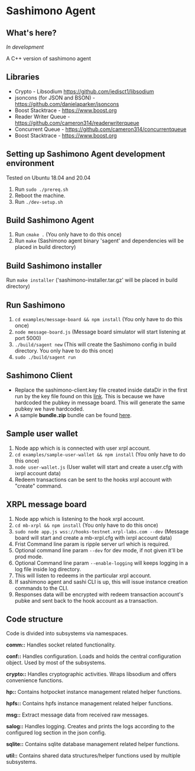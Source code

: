 # Sashimono Agent

## What's here?
*In development*

A C++ version of sashimono agent

## Libraries
* Crypto - Libsodium https://github.com/jedisct1/libsodium
* jsoncons (for JSON and BSON) - https://github.com/danielaparker/jsoncons
* Boost Stacktrace - https://www.boost.org
* Reader Writer Queue - https://github.com/cameron314/readerwriterqueue
* Concurrent Queue - https://github.com/cameron314/concurrentqueue
* Boost Stacktrace - https://www.boost.org

## Setting up Sashimono Agent development environment
Tested on Ubuntu 18.04 and 20.04
1. Run `sudo ./prereq.sh`
1. Reboot the machine.
1. Run `./dev-setup.sh`

## Build Sashimono Agent
1. Run `cmake .` (You only have to do this once)
1. Run `make` (Sashimono agent binary 'sagent' and dependencies will be placed in build directory)

## Build Sashimono installer
Run `make installer` ('sashimono-installer.tar.gz' will be placed in build directory)

## Run Sashimono
1. `cd examples/message-board && npm install` (You only have to do this once)
1. `node message-board.js` (Message board simulator will start listening at port 5000)
1. `./build/sagent new` (This will create the Sashimono config in build directory. You only have to do this once)
1. `sudo ./build/sagent run`

## Sashimono Client
- Replace the sashimono-client.key file created inside dataDir in the first run by the key file found on this [link](https://geveoau.sharepoint.com/:u:/g/EX5U8SxYyM5Anyq2rAcMXtkBEOO_XWT7hCo30SGIsDAyLg?e=LycwQx). This is because we have hardcoded the pubkey in message board. This will generate the same pubkey we have hardcoded.
- A sample **bundle.zip** bundle can be found [here](https://geveoau.sharepoint.com/:u:/g/EdurCbuttzdCnuQCyIb0SKEBWq4j9LKdgAIjJvt3zwueew?e=lPYfMG).

## Sample user wallet
1. Node app which is is connected with user xrpl account.
1. `cd examples/sample-user-wallet && npm install` (You only have to do this once)
1. `node user-wallet.js` (User wallet will start and create a user.cfg with ixrpl account data)
1. Redeem transactions can be sent to the hooks xrpl account with "create" command.

## XRPL message board
1. Node app which is listening to the hook xrpl account.
1. `cd mb-xrpl && npm install` (You only have to do this once)
1. `sudo node app.js wss://hooks-testnet.xrpl-labs.com --dev` (Message board will start and create a mb-xrpl.cfg with ixrpl account data)
1. Frist Command line param is ripple server url which is required.
1. Optional command line param `--dev` for dev mode, if not given it'll be prod mode.
1. Optional Command line param `--enable-logging` will keeps logging in a log file inside log directory.
1. This will listen to redeems in the particular xrpl account.
1. If sashimono agent and sashi CLI is up, this will issue instance creation commands to the CLI.
1. Responses data will be encrypted with redeem transaction account's pubke and sent back to the hook account as a transaction.

## Code structure
Code is divided into subsystems via namespaces.

**comm::** Handles socket related functionality.

**conf::** Handles configuration. Loads and holds the central configuration object. Used by most of the subsystems.

**crypto::** Handles cryptographic activities. Wraps libsodium and offers convenience functions.

**hp::** Contains hotpocket instance management related helper functions.

**hpfs::** Contains hpfs instance management related helper functions.

**msg::** Extract message data from received raw messages.

**salog::** Handles logging. Creates and prints the logs according to the configured log section in the json config.

**sqlite::** Contains sqlite database management related helper functions.

**util::** Contains shared data structures/helper functions used by multiple subsystems.

